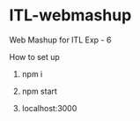 # ITL-webmashup
Web Mashup for ITL Exp - 6 


How to set up

1. npm i

2. npm start

3. localhost:3000
